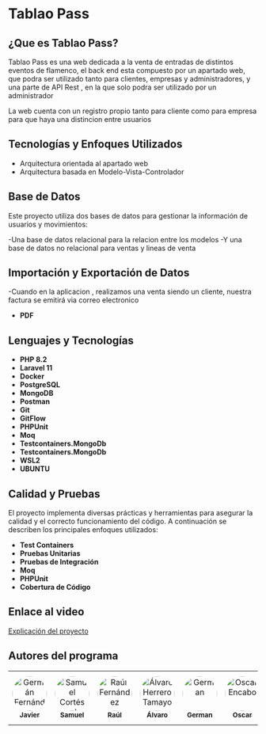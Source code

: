 # Tablao Pass

## ¿Que es Tablao Pass?

Tablao Pass es una web dedicada a la venta de entradas de distintos eventos de flamenco, el back end esta compuesto por un apartado web, que podra ser utilizado tanto para clientes, empresas y administradores, y una parte de API Rest , en la que solo podra ser utilizado por un administrador

La web cuenta con un registro propio tanto para cliente como para empresa para que haya una distincion entre usuarios

## **Tecnologías y Enfoques Utilizados**

- Arquitectura orientada al apartado web
- Arquitectura basada en Modelo-Vista-Controlador

## **Base de Datos**

Este proyecto utiliza dos bases de datos para gestionar la información de usuarios y movimientos:

-Una base de datos relacional para la relacion entre los modelos
-Y una base de datos no relacional para ventas y lineas de venta

## **Importación y Exportación de Datos**

-Cuando en la aplicacion , realizamos una venta siendo un cliente, nuestra factura se emitirá via correo electronico 

- **PDF**

## **Lenguajes y Tecnologías**

- **PHP 8.2**
- **Laravel 11**
- **Docker**
- **PostgreSQL**
- **MongoDB**
- **Postman**
- **Git**
- **GitFlow**
- **PHPUnit**
- **Moq**
- **Testcontainers.MongoDb**
-  **Testcontainers.MongoDb**
-  **WSL2**
-  **UBUNTU**

## **Calidad y Pruebas**

El proyecto implementa diversas prácticas y herramientas para asegurar la calidad y el correcto funcionamiento del código. A continuación se describen los principales enfoques utilizados:

- **Test Containers**
- **Pruebas Unitarias**
- **Pruebas de Integración**
- **Moq**
- **PHPUnit**
- **Cobertura de Código**

## Enlace al video

[Explicación del proyecto](https://www.youtube.com/watch?v=fG5jdisKxM8)

## Autores del programa

<table align="center">
  <tr>
    <td align="center">
      <a href="https://github.com/Javierhvicente">
        <img src="https://github.com/Javierhvicente.png" width="70" height="70" style="border-radius: 50%;" alt="Germán Fernández Carracedo"/>
        <br/>
        <sub><b>Javier</b></sub>
      </a>
    </td>
    <td align="center">
      <a href="https://github.com/Samuceese">
        <img src="https://github.com/Samuceese.png" width="70" height="70" style="border-radius: 50%;" alt="Samuel Cortés Sánchez"/>
        <br/>
        <sub><b>Samuel</b></sub>
      </a>
    </td>
        <td align="center">
      <a href="https://github.com/rraul10">
        <img src="https://github.com/rraul10.png" width="70" height="70" style="border-radius: 50%;" alt="Raúl Fernández"/>
        <br/>
        <sub><b>Raúl</b></sub>
      </a>
    </td>
    <td align="center">
      <a href="https://github.com/alvarito304">
        <img src="https://avatars.githubusercontent.com/u/114983881?v=4" width="70" height="70" style="border-radius: 50%;" alt="Álvaro Herrero Tamayo"/>
        <br/>
        <sub><b>Álvaro</b></sub>
      </a>
    </td>
        </td>
    <td align="center">
      <a href="https://github.com/germangfc">
        <img src="https://avatars.githubusercontent.com/u/147338370" width="70" height="70" style="border-radius: 50%;" alt="German"/>
        <br/>
        <sub><b>German</b></sub>
      </a>
      </td>
      <td align="center">
      <a href="https://github.com/Diokar017">
        <img src="https://github.com/Diokar017.png" width="70" height="70" style="border-radius: 50%;" alt="Oscar Encabo"/>
        <br/>
        <sub><b>Oscar</b></sub>
      </a>
      </td>
    <td align="center">
      <a href="https://github.com/13elhadri">
        <img src="https://github.com/13elhadri.png" width="70" height="70" style="border-radius: 50%;" alt="Yahya el Hadri"/>
        <br/>
        <sub><b>Yahya</b></sub>
      </a>
      </td>
    <td align="center">
      <a href="https://github.com/javi97ruiz">
        <img src="https://github.com/javi97ruiz.png" width="70" height="70" style="border-radius: 50%;" alt="Javier Ruiz"/>
        <br/>
        <sub><b>Javier Ruiz</b></sub>
      </a>
      </td>
  </tr>
</table>
